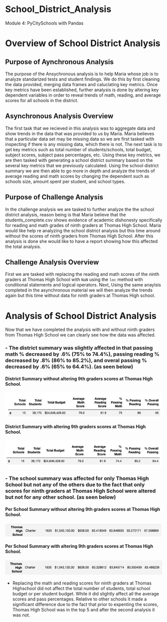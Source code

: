 # School_District_Analysis
Module 4: PyCitySchools with Pandas

# Overview of School District Analysis

## Purpose of Aynchronous Analysis
The purpose of the Ansychronous analysis is to help Maria whose job is to analyze standarized tests and student findings. We do this by first cleaning the data provided, merging data frames and caluclating key metrics. Once key metrics have been established, further analysis is done by altering key dependent variables in order to reveal trends of math, reading, and average scores for all schools in the district.

## Asynchronous Analysis Overview
The first task that we recieved in this analysis was to aggregate data and show trends in the data that was provided to us by Maria. Maria believes that a particular data set may be missing data so we are first tasked with inspecting if there is any missing data, which there is not. The next task is to get key metrics such as total number of students/schools, total budget, subject scores, subject pass percentages, etc. Using these key metrics, we are then tasked with generating a school district summary based on the several key metrics that we previously calculated. Using the school district summary we are then able to go more in depth and analyze the trends of average reading and math scores by changing the dependent such as schools size, amount spent per student, and school types.

## Purpose of Challenge Analysis
In the challenge analysis we are tasked to further analyze the the school district analysis, reason being is that Maria believe that the students_complete.csv shows evidence of academic dishonesty specifically for reading and math grades of ninth graders at Thomas High School. Maria would like help re analyzing the school district analysis but this time around without the scores of ninth graders from Thomas High School. After this analysis is done she would like to have a report showing how this affected the total analysis. 

## Challenge Analysis Overview

First we are tasked with replacing the reading and math scores of the ninth graders at Thomas High School with `NaN` using the `loc` method with conditional statements and logical operators. Next, Using the same anaylsis completed in the asynchronous material we will then analyze the trends again but this time without data for ninth graders at Thomas High school.


# Analysis of School District Analysis
 
Now that we have completed the analysis with and without ninth graders from Thomas High School we can clearly see how the data was affected. 

### - The district summary was slightly affected in that passing math % decreased by .6% (75% to 74.4%), passing reading % decreased by .8% (86% to 85.2%), and overal passing % decreased by .6% (65% to 64.4%). (as seen below)

#### District Summary without altering 9th graders scores at Thomas High School.

![](Resources/District_Summary/1st_Analysis.png) 

#### District Summary with altering 9th graders scores at Thomas High School.

![](Resources/District_Summary/2nd_Analysis.png) 

### - The school summary was affected for only Thomas High School but not any of the others due to the fact that only scores for ninth graders at Thomas High School were altered but not for any other school. (as seen below)

#### Per School Summary without altering 9th graders scores at Thomas High School.

![](Resources/Per_School_Summary/1st_Analysis.png) 

#### Per School Summary with altering 9th graders scores at Thomas High School.

![](Resources/Per_School_Summary/2nd_Analysis.png) 


- Replacing the math and reading scores for ninth graders at Thomas Highschool did not affect the total number of students, total school budget or per student budget. While it did slightly affect all the average scores and pass percentages. Relative to other schools it made a significant difference due to the fact that prior to expenting the scores, Thomas High School was in the top 5 and after the second analysis it was not.

